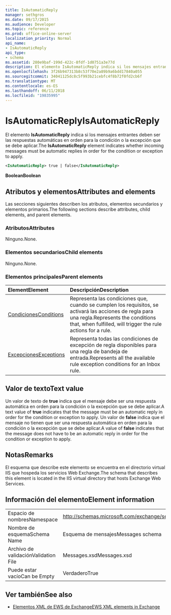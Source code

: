 ```yaml
---
title: IsAutomaticReply
manager: sethgros
ms.date: 09/17/2015
ms.audience: Developer
ms.topic: reference
ms.prod: office-online-server
localization_priority: Normal
api_name:
- IsAutomaticReply
api_type:
- schema
ms.assetid: 280e9baf-199d-422c-8fdf-1d0751a3e77d
description: El elemento IsAutomaticReply indica si los mensajes entrantes deben ser las respuestas automáticas en orden para la condición o la excepción que se debe aplicar.
ms.openlocfilehash: 3f26b947313b8c53f70e2a89b9a6bdd17840a055
ms.sourcegitcommit: 34041125dc8c5f993b21cebfc4f8b72f0fd2cb6f
ms.translationtype: MT
ms.contentlocale: es-ES
ms.lasthandoff: 06/11/2018
ms.locfileid: "19835995"
---
```

# <a name="isautomaticreply"></a><span data-ttu-id="e70df-103">IsAutomaticReply</span><span class="sxs-lookup"><span data-stu-id="e70df-103">IsAutomaticReply</span></span>

<span data-ttu-id="e70df-104">El elemento **IsAutomaticReply** indica si los mensajes entrantes deben ser las respuestas automáticas en orden para la condición o la excepción que se debe aplicar.</span><span class="sxs-lookup"><span data-stu-id="e70df-104">The **IsAutomaticReply** element indicates whether incoming messages must be automatic replies in order for the condition or exception to apply.</span></span> 
  
```XML
<IsAutomaticReply> true | false</IsAutomaticReply>
```

 <span data-ttu-id="e70df-105">**Boolean**</span><span class="sxs-lookup"><span data-stu-id="e70df-105">**Boolean**</span></span>
## <a name="attributes-and-elements"></a><span data-ttu-id="e70df-106">Atributos y elementos</span><span class="sxs-lookup"><span data-stu-id="e70df-106">Attributes and elements</span></span>

<span data-ttu-id="e70df-107">Las secciones siguientes describen los atributos, elementos secundarios y elementos primarios.</span><span class="sxs-lookup"><span data-stu-id="e70df-107">The following sections describe attributes, child elements, and parent elements.</span></span>
  
### <a name="attributes"></a><span data-ttu-id="e70df-108">Atributos</span><span class="sxs-lookup"><span data-stu-id="e70df-108">Attributes</span></span>

<span data-ttu-id="e70df-109">Ninguno.</span><span class="sxs-lookup"><span data-stu-id="e70df-109">None.</span></span>
  
### <a name="child-elements"></a><span data-ttu-id="e70df-110">Elementos secundarios</span><span class="sxs-lookup"><span data-stu-id="e70df-110">Child elements</span></span>

<span data-ttu-id="e70df-111">Ninguno.</span><span class="sxs-lookup"><span data-stu-id="e70df-111">None.</span></span>
  
### <a name="parent-elements"></a><span data-ttu-id="e70df-112">Elementos principales</span><span class="sxs-lookup"><span data-stu-id="e70df-112">Parent elements</span></span>

|<span data-ttu-id="e70df-113">**Element**</span><span class="sxs-lookup"><span data-stu-id="e70df-113">**Element**</span></span>|<span data-ttu-id="e70df-114">**Descripción**</span><span class="sxs-lookup"><span data-stu-id="e70df-114">**Description**</span></span>|
|:-----|:-----|
|[<span data-ttu-id="e70df-115">Condiciones</span><span class="sxs-lookup"><span data-stu-id="e70df-115">Conditions</span></span>](conditions.md) <br/> |<span data-ttu-id="e70df-116">Representa las condiciones que, cuando se cumplen los requisitos, se activará las acciones de regla para una regla.</span><span class="sxs-lookup"><span data-stu-id="e70df-116">Represents the conditions that, when fulfilled, will trigger the rule actions for a rule.</span></span>  <br/> |
|[<span data-ttu-id="e70df-117">Excepciones</span><span class="sxs-lookup"><span data-stu-id="e70df-117">Exceptions</span></span>](exceptions.md) <br/> |<span data-ttu-id="e70df-118">Representa todas las condiciones de excepción de regla disponibles para una regla de bandeja de entrada.</span><span class="sxs-lookup"><span data-stu-id="e70df-118">Represents all the available rule exception conditions for an Inbox rule.</span></span>  <br/> |
   
## <a name="text-value"></a><span data-ttu-id="e70df-119">Valor de texto</span><span class="sxs-lookup"><span data-stu-id="e70df-119">Text value</span></span>

<span data-ttu-id="e70df-120">Un valor de texto de **true** indica que el mensaje debe ser una respuesta automática en orden para la condición o la excepción que se debe aplicar.</span><span class="sxs-lookup"><span data-stu-id="e70df-120">A text value of **true** indicates that the message must be an automatic reply in order for the condition or exception to apply.</span></span> <span data-ttu-id="e70df-121">Un valor de **false** indica que el mensaje no tienen que ser una respuesta automática en orden para la condición o la excepción que se debe aplicar.</span><span class="sxs-lookup"><span data-stu-id="e70df-121">A value of **false** indicates that the message does not have to be an automatic reply in order for the condition or exception to apply.</span></span> 
  
## <a name="remarks"></a><span data-ttu-id="e70df-122">Notas</span><span class="sxs-lookup"><span data-stu-id="e70df-122">Remarks</span></span>

<span data-ttu-id="e70df-123">El esquema que describe este elemento se encuentra en el directorio virtual IIS que hospeda los servicios Web Exchange.</span><span class="sxs-lookup"><span data-stu-id="e70df-123">The schema that describes this element is located in the IIS virtual directory that hosts Exchange Web Services.</span></span>
  
## <a name="element-information"></a><span data-ttu-id="e70df-124">Información del elemento</span><span class="sxs-lookup"><span data-stu-id="e70df-124">Element information</span></span>

|||
|:-----|:-----|
|<span data-ttu-id="e70df-125">Espacio de nombres</span><span class="sxs-lookup"><span data-stu-id="e70df-125">Namespace</span></span>  <br/> |http://schemas.microsoft.com/exchange/services/2006/messages  <br/> |
|<span data-ttu-id="e70df-126">Nombre de esquema</span><span class="sxs-lookup"><span data-stu-id="e70df-126">Schema Name</span></span>  <br/> |<span data-ttu-id="e70df-127">Esquema de mensajes</span><span class="sxs-lookup"><span data-stu-id="e70df-127">Messages schema</span></span>  <br/> |
|<span data-ttu-id="e70df-128">Archivo de validación</span><span class="sxs-lookup"><span data-stu-id="e70df-128">Validation File</span></span>  <br/> |<span data-ttu-id="e70df-129">Messages.xsd</span><span class="sxs-lookup"><span data-stu-id="e70df-129">Messages.xsd</span></span>  <br/> |
|<span data-ttu-id="e70df-130">Puede estar vacío</span><span class="sxs-lookup"><span data-stu-id="e70df-130">Can be Empty</span></span>  <br/> |<span data-ttu-id="e70df-131">Verdadero</span><span class="sxs-lookup"><span data-stu-id="e70df-131">True</span></span>  <br/> |
   
## <a name="see-also"></a><span data-ttu-id="e70df-132">Ver también</span><span class="sxs-lookup"><span data-stu-id="e70df-132">See also</span></span>



- [<span data-ttu-id="e70df-133">Elementos XML de EWS de Exchange</span><span class="sxs-lookup"><span data-stu-id="e70df-133">EWS XML elements in Exchange</span></span>](ews-xml-elements-in-exchange.md)

